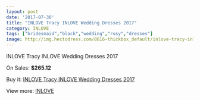 ```yaml
---
layout: post
date: '2017-07-30'
title: "INLOVE Tracy INLOVE Wedding Dresses 2017"
category: INLOVE
tags: ["bridesmaid","black","wedding","rosy","dresses"]
image: http://img.hectodress.com/8616-thickbox_default/inlove-tracy-inlove-wedding-dresses-2013.jpg
---
```

INLOVE Tracy INLOVE Wedding Dresses 2017

On Sales: **$265.12**
<a href="https://www.hectodress.com/inlove/4347-inlove-tracy-inlove-wedding-dresses-2013.html"><amp-img layout="responsive" width="600" height="600" src="//img.hectodress.com/8616-thickbox_default/inlove-tracy-inlove-wedding-dresses-2013.jpg" alt="INLOVE Tracy INLOVE Wedding Dresses 2017 0" /></a>

Buy it: [INLOVE Tracy INLOVE Wedding Dresses 2017](https://www.hectodress.com/inlove/4347-inlove-tracy-inlove-wedding-dresses-2013.html "INLOVE Tracy INLOVE Wedding Dresses 2017")

View more: [INLOVE](https://www.hectodress.com/74-inlove "INLOVE")